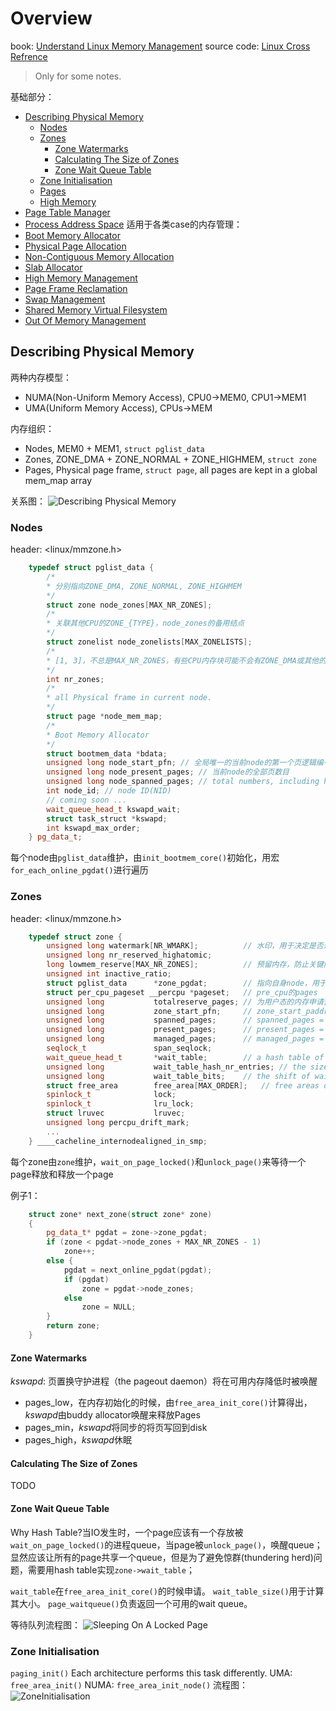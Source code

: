 # Overview
book: [Understand Linux Memory Management](https://www.kernel.org/doc/gorman/html/understand/)
source code: [Linux Cross Refrence](http://lxr.free-electrons.com/)

> Only for some notes.

基础部分：
* [Describing Physical Memory](#ch1)
    * [Nodes](#ch1.1)
    * [Zones](#ch1.2)
        * [Zone Watermarks](#ch1.2.1)
        * [Calculating The Size of Zones](#ch1.2.2)
        * [Zone Wait Queue Table](#ch1.2.3)
    * [Zone Initialisation](#ch1.3)
    * [Pages](#ch1.4)
    * [High Memory](#ch1.5)
* [Page Table Manager](#ch2)
* [Process Address Space](#ch3)
适用于各类case的内存管理：
* [Boot Memory Allocator](#ch4)
* [Physical Page Allocation](#ch5)
* [Non-Contiguous Memory Allocation](#ch6)
* [Slab Allocator](#ch7)
* [High Memory Management](#ch8)
* [Page Frame Reclamation](#ch9)
* [Swap Management](#ch10)
* [Shared Memory Virtual Filesystem](#ch11)
* [Out Of Memory Management](#ch12)


<h2 id="ch1">Describing Physical Memory</h2>

两种内存模型：
* NUMA(Non-Uniform Memory Access), CPU0->MEM0, CPU1->MEM1
* UMA(Uniform Memory Access), CPUs->MEM

内存组织：
* Nodes, MEM0 + MEM1, `struct pglist_data`
* Zones, ZONE_DMA + ZONE_NORMAL + ZONE_HIGHMEM, `struct zone`
* Pages, Physical page frame, `struct page`, all pages are kept in a global mem_map array

关系图：
![Describing Physical Memory](https://raw.githubusercontent.com/XiaokeFeng/notes/master/pictures/DescribingPhysicalMemory.png)

<h3 id="ch1.1">Nodes</h3>

header: \<linux/mmzone.h\>

```c++
    typedef struct pglist_data {
        /*
        * 分别指向ZONE_DMA, ZONE_NORMAL, ZONE_HIGHMEM
        */
        struct zone node_zones[MAX_NR_ZONES];
        /*
        * 关联其他CPU的ZONE_{TYPE}，node_zones的备用结点
        */
        struct zonelist node_zonelists[MAX_ZONELISTS];
        /*
        * [1, 3]，不总是MAX_NR_ZONES，有些CPU内存块可能不会有ZONE_DMA或其他的
        */
        int nr_zones;
        /*
        * all Physical frame in current node.
        */
        struct page *node_mem_map;
        /*
        * Boot Memory Allocator
        */
        struct bootmem_data *bdata;
        unsigned long node_start_pfn; // 全局唯一的当前node的第一个页逻辑编号
        unsigned long node_present_pages; // 当前node的全部页数目
        unsigned long node_spanned_pages; // total numbers, including holes
        int node_id; // node ID(NID)
        // coming soon ...
        wait_queue_head_t kswapd_wait;
        struct task_struct *kswapd;
        int kswapd_max_order;
    } pg_data_t;
```

每个node由`pglist_data`维护，由`init_bootmem_core()`初始化，用宏`for_each_online_pgdat()`进行遍历

<h3 id="ch1.2">Zones</h3>

header: \<linux/mmzone.h\>

```c++
    typedef struct zone {
    	unsigned long watermark[NR_WMARK];			// 水印，用于决定是否进行page balance
    	unsigned long nr_reserved_highatomic;
    	long lowmem_reserve[MAX_NR_ZONES];			// 预留内存，防止关键内存分配操作失败
    	unsigned int inactive_ratio;
    	struct pglist_data      *zone_pgdat;		// 指向自身node，用于遍历各个zone，具体看下面的例子1
        struct per_cpu_pageset __percpu *pageset;   // pre_cpu的pages
        unsigned long           totalreserve_pages; // 为用户态的内存申请预留的pages数目
        unsigned long           zone_start_pfn;     // zone_start_paddr >> PAGE_SHIFT
        unsigned long           spanned_pages;      // spanned_pages = zone_end_pfn - zone_start_pfn;
        unsigned long           present_pages;      // present_pages = spanned_pages - absent_pages(pages in holes);
        unsigned long           managed_pages;      // managed_pages = present_pages - reserved_pages;
        seqlock_t               span_seqlock;
        wait_queue_head_t       *wait_table;        // a hash table of wait queues of processes waiting on a page to be freed
        unsigned long           wait_table_hash_nr_entries; // the size of the hash table array
        unsigned long           wait_table_bits;    // the shift of wait_table_size == (1 << wait_table_bits)
        struct free_area        free_area[MAX_ORDER];   // free areas of different sizes
        spinlock_t              lock;
        spinlock_t              lru_lock;
        struct lruvec           lruvec;
        unsigned long percpu_drift_mark;
        ...
    } ____cacheline_internodealigned_in_smp;
```

每个zone由`zone`维护，`wait_on_page_locked()`和`unlock_page()`来等待一个page释放和释放一个page

例子1：

```c++
	struct zone* next_zone(struct zone* zone)
	{
		pg_data_t* pgdat = zone->zone_pgdat;
		if (zone < pgdat->node_zones + MAX_NR_ZONES - 1)
			zone++;
		else {
			pgdat = next_online_pgdat(pgdat);
			if (pgdat)
				zone = pgdat->node_zones;
			else
				zone = NULL;
		}
		return zone;
	}
```

<h4 id="ch1.2.1">Zone Watermarks</h4>

*kswapd*: 页置换守护进程（the pageout daemon）将在可用内存降低时被唤醒

* pages_low，在内存初始化的时候，由`free_area_init_core()`计算得出，*kswapd*由buddy allocator唤醒来释放Pages
* pages_min，*kswapd*将同步的将页写回到disk
* pages_high，*kswapd*休眠

<h4 id="ch1.2.2">Calculating The Size of Zones</h4>

TODO

<h4 id="ch1.2.3">Zone Wait Queue Table</h4>

Why Hash Table?当IO发生时，一个page应该有一个存放被`wait_on_page_locked()`的进程queue，当page被`unlock_page()`，唤醒queue；
显然应该让所有的page共享一个queue，但是为了避免惊群(thundering herd)问题，需要用hash table实现`zone->wait_table`；

`wait_table`在`free_area_init_core()`的时候申请。
`wait_table_size()`用于计算其大小。
`page_waitqueue()`负责返回一个可用的wait queue。

等待队列流程图：
![Sleeping On A Locked Page](https://raw.githubusercontent.com/XiaokeFeng/notes/master/pictures/SleepingOnALockedPage.png)

<h3 id="ch1.3">Zone Initialisation</h3>

`paging_init()` Each architecture performs this task differently.
UMA: `free_area_init()`
NUMA: `free_area_init_node()`
流程图：
![ZoneInitialisation](https://raw.githubusercontent.com/XiaokeFeng/notes/master/pictures/ZoneInitialisation.png)
